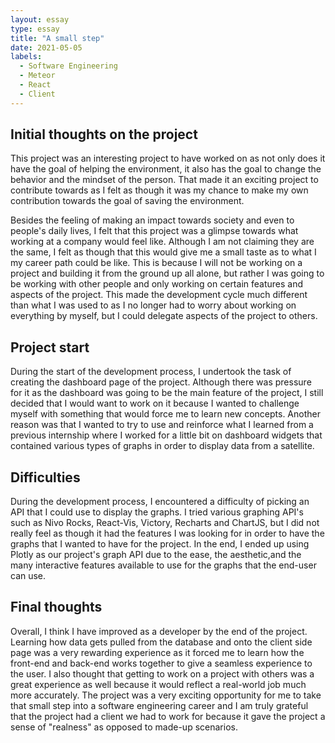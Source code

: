 ```yaml
---
layout: essay
type: essay
title: "A small step"
date: 2021-05-05
labels:
  - Software Engineering
  - Meteor
  - React
  - Client
---
```


## Initial thoughts on the project

This project was an interesting project to have worked on as not only does it have the goal of helping the environment, it also has the goal to change the behavior and the mindset of the person. That made it an exciting project to contribute towards as I felt as though it was my chance to make my own contribution towards the goal of saving the environment. 

Besides the feeling of making an impact towards society and even to people's daily lives, I felt that this project was a glimpse towards what working at a company would feel like. Although I am not claiming they are the same, I felt as though that this would give me a small taste as to what I my career path could be like. This is because I will not be working on a project and building it from the ground up all alone, but rather I was going to be working with other people and only working on certain features and aspects of the project. This made the development cycle much different than what I was used to as I no longer had to worry about working on everything by myself, but I could delegate aspects of the project to others.

## Project start

During the start of the development process, I undertook the task of creating the dashboard page of the project. Although there was pressure for it as the dashboard was going to be the main feature of the project, I still decided that I would want to work on it because I wanted to challenge myself with something that would force me to learn new concepts. Another reason was that I wanted to try to use and reinforce what I learned from a previous internship where I worked for a little bit on dashboard widgets that contained various types of graphs in order to display data from a satellite.

## Difficulties

During the development process, I encountered a difficulty of picking an API that I could use to display the graphs. I tried various graphing API's such as Nivo Rocks, React-Vis, Victory, Recharts and ChartJS, but I did not really feel as though it had the features I was looking for in order to have the graphs that I wanted to have for the project. In the end, I ended up using Plotly as our project's graph API due to the ease, the aesthetic,and the many interactive features available to use for the graphs that the end-user can use.

## Final thoughts

Overall, I think I have improved as a developer by the end of the project. Learning how data gets pulled from the database and onto the client side page was a very rewarding experience as it forced me to learn how the front-end and back-end works together to give a seamless experience to the user. I also thought that getting to work on a project with others was a great experience as well because it would reflect a real-world job much more accurately. The project was a very exciting opportunity for me to take that small step into a software engineering career and I am truly grateful that the project had a client we had to work for because it gave the project a sense of "realness" as opposed to made-up scenarios.




